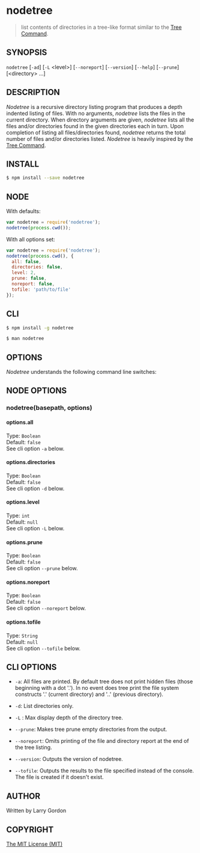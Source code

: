 # nodetree

> list contents of directories in a tree-like format similar to the [Tree Command](http://mama.indstate.edu/users/ice/tree/).


## SYNOPSIS

`nodetree`  \[`-ad`\]  \[`-L`  \<level>] \[`--noreport`] \[`--version`] \[`--help`] \[`--prune`] \[\<directory> ...]


## DESCRIPTION

_Nodetree_ is a recursive directory listing program that produces a depth indented listing of files. With no arguments, _nodetree_ lists the files in the current directory. When directory arguments are given, _nodetree_ lists all the files and/or directories found in the given directories each in turn. Upon completion of listing all files/directories found, _nodetree_ returns the total number of files and/or directories listed. _Nodetree_ is heavily inspired by the [Tree Command](http://mama.indstate.edu/users/ice/tree/).

## INSTALL

```sh
$ npm install --save nodetree
```

## NODE

With defaults:
```js
var nodetree = require('nodetree');
nodetree(process.cwd());
```

With all options set:
```js
var nodetree = require('nodetree');
nodetree(process.cwd(), {
  all: false,
  directories: false,
  level: 2,
  prune: false,
  noreport: false,
  tofile: 'path/to/file'
});
```


## CLI

```sh
$ npm install -g nodetree
```

```sh
$ man nodetree
```

## OPTIONS

_Nodetree_ understands the following command line switches:


## NODE OPTIONS

### nodetree(basepath, options)

#### options.all
Type: `Boolean`  
Default: `false`  
See cli option `-a` below.  

#### options.directories ####
Type: `Boolean`  
Default: `false`  
See cli option `-d` below.  

#### options.level
Type: `int`  
Default: `null`  
See cli option `-L` below.  

#### options.prune
Type: `Boolean`  
Default: `false`  
See cli option `--prune` below.  

#### options.noreport
Type: `Boolean`  
Default: `false`  
See cli option `--noreport` below.  

#### options.tofile
Type: `String`  
Default: `null`  
See cli option `--tofile` below. 

## CLI OPTIONS

  * `-a`:
    All files are printed. By default tree does not print hidden files (those beginning with a dot '.'). In no event does tree print the file system constructs '.' (current directory) and '..' (previous directory).

  * `-d`:
    List directories only.

  * `-L` <level>:
    Max display depth of the directory tree.

  * `--prune`:
    Makes tree prune empty directories from the output.

  * `--noreport`:
    Omits printing of the file and directory report at the end of the tree listing.

  * `--version`:
    Outputs the version of nodetree.
    
  * `--tofile`:
    Outputs the results to the file specified instead of the console. The file is created if it doesn't exist.

## AUTHOR

  Written by Larry Gordon


## COPYRIGHT

  [The MIT License (MIT)](http://psyrendust.mit-license.org/2014)

